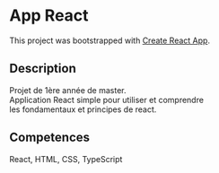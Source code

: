 # App React

This project was bootstrapped with [Create React App](https://github.com/facebook/create-react-app).

## Description
Projet de 1ère année de master. <br />
Application React simple pour utiliser et comprendre <br />
les fondamentaux et principes de react.

## Competences
React, HTML, CSS, TypeScript
